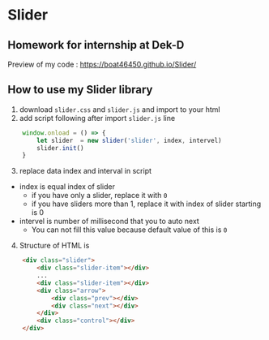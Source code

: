# Slider
## Homework for internship at Dek-D

Preview of my code : https://boat46450.github.io/Slider/

## How to use my Slider library
1. download ```slider.css``` and ```slider.js``` and import to your html
2. add script following after import ```slider.js``` line
```javascript
    window.onload = () => {
        let slider  = new slider('slider', index, intervel)
        slider.init()
    }
```
3. replace data index and interval in script
* index is equal index of slider
  * if you have only a slider, replace it with ```0```
  * if you have sliders more than 1, replace it with index of slider starting is 0
* intervel is number of millisecond that you to auto next
  * You can not fill this value because default value of this is ```0```
4. Structure of HTML is
```html
    <div class="slider">
        <div class="slider-item"></div>
        ...
        <div class="slider-item"></div>
        <div class="arrow">
            <div class="prev"></div>
            <div class="next"></div>
        </div>
        <div class="control"></div>
    </div>
```